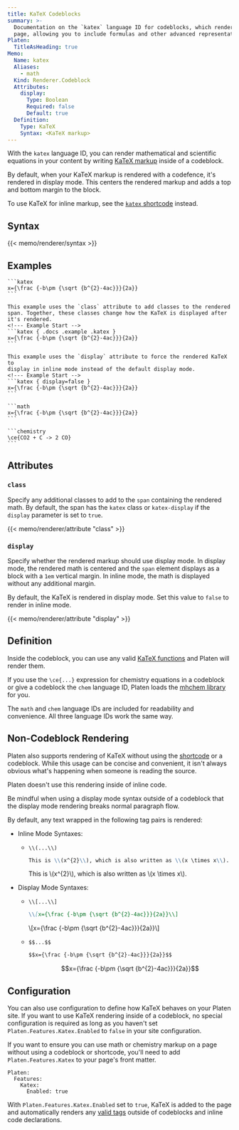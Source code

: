 ```yaml
---
title: KaTeX Codeblocks
summary: >-
  Documentation on the `katex` language ID for codeblocks, which renders math markup on a content
  page, allowing you to include formulas and other advanced representations.
Platen:
  TitleAsHeading: true
Memo:
  Name: katex
  Aliases:
    - math
  Kind: Renderer.Codeblock
  Attributes:
    display:
      Type: Boolean
      Required: false
      Default: true
  Definition:
    Type: KaTeX
    Syntax: <KaTeX markup>
---
```


With the `katex` language ID, you can render mathematical and scientific equations in your content
by writing [KaTeX markup][01] inside of a codeblock.

By default, when your KaTeX markup is rendered with a codefence, it's rendered in display mode. This
centers the rendered markup and adds a top and bottom margin to the block.

To use KaTeX for inline markup, see the [`katex` shortcode][02] instead.

## Syntax

{{< memo/renderer/syntax >}}

## Examples

``````memo-example-renderer { title="Quadratic Formula" }
```katex
x={\frac {-b\pm {\sqrt {b^{2}-4ac}}}{2a}}
```
``````

``````memo-example-renderer { title="Quadratic Formula with Classes" }
This example uses the `class` attribute to add classes to the rendered
span. Together, these classes change how the KaTeX is displayed after
it's rendered.
<!--- Example Start -->
```katex { .docs .example .katex }
x={\frac {-b\pm {\sqrt {b^{2}-4ac}}}{2a}}
```
``````

``````memo-example-renderer { title="Quadratic Formula in Inline Mode" }
This example uses the `display` attribute to force the rendered KaTeX to
display in inline mode instead of the default display mode.
<!--- Example Start -->
```katex { display=false }
x={\frac {-b\pm {\sqrt {b^{2}-4ac}}}{2a}}
```
``````

``````memo-example-renderer { title="Quadratic Formula in Math Codeblock" }
```math
x={\frac {-b\pm {\sqrt {b^{2}-4ac}}}{2a}}
```
``````

``````memo-example-renderer { title="Chemistry" }
```chemistry
\ce{CO2 + C -> 2 CO}
```
``````

## Attributes

### `class`

Specify any additional classes to add to the `span` containing the rendered math. By default, the
span has the `katex` class or `katex-display` if the `display` parameter is set to `true`.

{{< memo/renderer/attribute "class" >}}

### `display`

Specify whether the rendered markup should use display mode. In display mode, the rendered math is
centered and the `span` element displays as a block with a `1em` vertical margin. In inline mode,
the math is displayed without any additional margin.

By default, the KaTeX is rendered in display mode. Set this value to `false` to render in inline mode.

{{< memo/renderer/attribute "display" >}}

## Definition

Inside the codeblock, you can use any valid [KaTeX functions][03] and Platen will render them.

If you use the `\ce{...}` expression for chemistry equations in a codeblock or give a
codeblock the `chem` language ID, Platen loads the [mhchem library][04] for you.

The `math` and `chem` language IDs are included for readability and convenience. All three language
IDs work the same way.

## Non-Codeblock Rendering

Platen also supports rendering of KaTeX without using the [shortcode][02] or a codeblock. While this
usage can be concise and convenient, it isn't always obvious what's happening when someone is
reading the source.

Platen doesn't use this rendering inside of inline code.

Be mindful when using a display mode syntax outside of a codeblock that the display mode rendering
breaks normal paragraph flow.

By default, any
text wrapped in the following tag pairs is rendered:

- Inline Mode Syntaxes:
  - `\\(...\\)`

    ```markdown
    This is \\(x^{2}\\), which is also written as \\(x \times x\\).
    ```

    This is \\(x^{2}\\), which is also written as \\(x \times x\\).
- Display Mode Syntaxes:
  - `\\[...\\]`

    ```markdown
    \\[x={\frac {-b\pm {\sqrt {b^{2}-4ac}}}{2a}}\\]
    ```

    \\[x={\frac {-b\pm {\sqrt {b^{2}-4ac}}}{2a}}\\]
  - `$$...$$`

    ```markdown
    $$x={\frac {-b\pm {\sqrt {b^{2}-4ac}}}{2a}}$$
    ```

    $$x={\frac {-b\pm {\sqrt {b^{2}-4ac}}}{2a}}$$

## Configuration

You can also use configuration to define how KaTeX behaves on your Platen site. If you want to use
KaTeX rendering inside of a codeblock, no special configuration is required as long as you haven't
set `Platen.Features.Katex.Enabled` to `false` in your site configuration.

If you want to ensure you can use math or chemistry markup on a page without using a codeblock or
shortcode, you'll need to add `Platen.Features.Katex` to your page's front matter.

```memo-example-data
Platen:
  Features:
    Katex:
      Enabled: true
```

With `Platen.Features.Katex.Enabled` set to `true`, KaTeX is added to the page and
automatically renders any [valid tags](#non-codeblock-rendering) outside of codeblocks and inline
code declarations.

[01]: https://katex.org/
[02]: ../shortcodes/katex.md
[03]: https://katex.org/docs/supported.html
[04]: https://mhchem.github.io/MathJax-mhchem/

